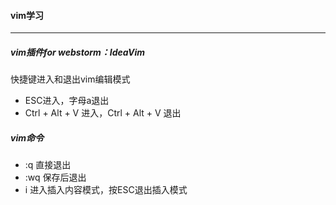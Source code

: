 #### vim学习

***



##### vim插件for webstorm：IdeaVim

快捷键进入和退出vim编辑模式

- ESC进入，字母a退出
- Ctrl + Alt + V 进入，Ctrl + Alt + V 退出



##### vim命令

- :q 直接退出
- :wq 保存后退出
- i 进入插入内容模式，按ESC退出插入模式